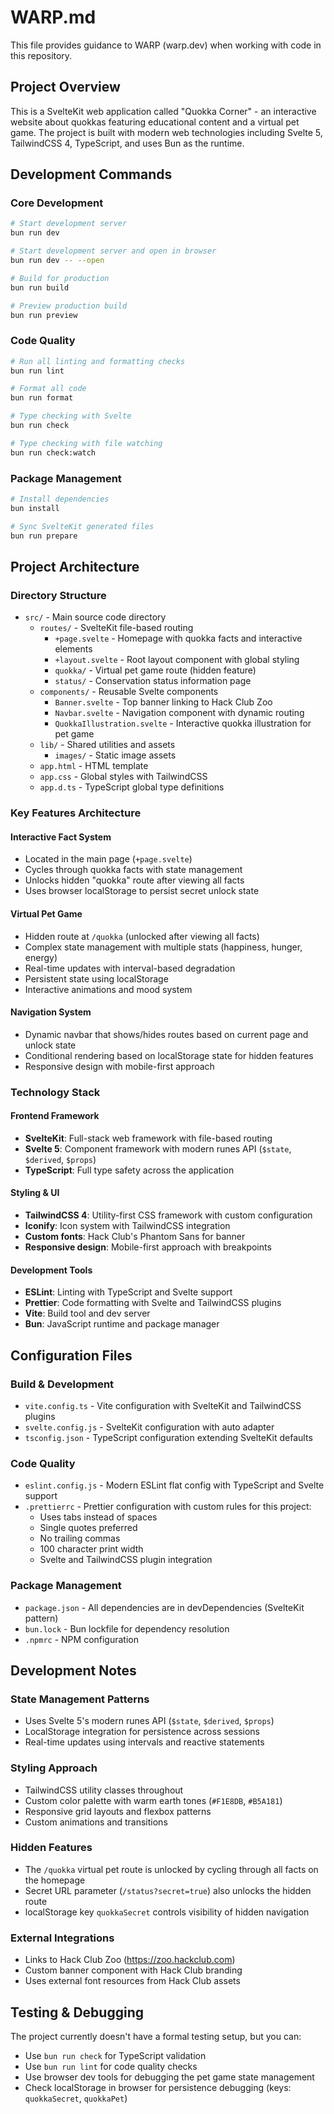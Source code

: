 # WARP.md

This file provides guidance to WARP (warp.dev) when working with code in this repository.

## Project Overview

This is a SvelteKit web application called "Quokka Corner" - an interactive website about quokkas featuring educational content and a virtual pet game. The project is built with modern web technologies including Svelte 5, TailwindCSS 4, TypeScript, and uses Bun as the runtime.

## Development Commands

### Core Development
```bash
# Start development server
bun run dev

# Start development server and open in browser
bun run dev -- --open

# Build for production
bun run build

# Preview production build
bun run preview
```

### Code Quality
```bash
# Run all linting and formatting checks
bun run lint

# Format all code
bun run format

# Type checking with Svelte
bun run check

# Type checking with file watching
bun run check:watch
```

### Package Management
```bash
# Install dependencies
bun install

# Sync SvelteKit generated files
bun run prepare
```

## Project Architecture

### Directory Structure
- `src/` - Main source code directory
  - `routes/` - SvelteKit file-based routing
    - `+page.svelte` - Homepage with quokka facts and interactive elements
    - `+layout.svelte` - Root layout component with global styling
    - `quokka/` - Virtual pet game route (hidden feature)
    - `status/` - Conservation status information page
  - `components/` - Reusable Svelte components
    - `Banner.svelte` - Top banner linking to Hack Club Zoo
    - `Navbar.svelte` - Navigation component with dynamic routing
    - `QuokkaIllustration.svelte` - Interactive quokka illustration for pet game
  - `lib/` - Shared utilities and assets
    - `images/` - Static image assets
  - `app.html` - HTML template
  - `app.css` - Global styles with TailwindCSS
  - `app.d.ts` - TypeScript global type definitions

### Key Features Architecture

#### Interactive Fact System
- Located in the main page (`+page.svelte`)
- Cycles through quokka facts with state management
- Unlocks hidden "quokka" route after viewing all facts
- Uses browser localStorage to persist secret unlock state

#### Virtual Pet Game
- Hidden route at `/quokka` (unlocked after viewing all facts)
- Complex state management with multiple stats (happiness, hunger, energy)
- Real-time updates with interval-based degradation
- Persistent state using localStorage
- Interactive animations and mood system

#### Navigation System
- Dynamic navbar that shows/hides routes based on current page and unlock state
- Conditional rendering based on localStorage state for hidden features
- Responsive design with mobile-first approach

### Technology Stack

#### Frontend Framework
- **SvelteKit**: Full-stack web framework with file-based routing
- **Svelte 5**: Component framework with modern runes API (`$state`, `$derived`, `$props`)
- **TypeScript**: Full type safety across the application

#### Styling & UI
- **TailwindCSS 4**: Utility-first CSS framework with custom configuration
- **Iconify**: Icon system with TailwindCSS integration
- **Custom fonts**: Hack Club's Phantom Sans for banner
- **Responsive design**: Mobile-first approach with breakpoints

#### Development Tools
- **ESLint**: Linting with TypeScript and Svelte support
- **Prettier**: Code formatting with Svelte and TailwindCSS plugins
- **Vite**: Build tool and dev server
- **Bun**: JavaScript runtime and package manager

## Configuration Files

### Build & Development
- `vite.config.ts` - Vite configuration with SvelteKit and TailwindCSS plugins
- `svelte.config.js` - SvelteKit configuration with auto adapter
- `tsconfig.json` - TypeScript configuration extending SvelteKit defaults

### Code Quality
- `eslint.config.js` - Modern ESLint flat config with TypeScript and Svelte support
- `.prettierrc` - Prettier configuration with custom rules for this project:
  - Uses tabs instead of spaces
  - Single quotes preferred
  - No trailing commas
  - 100 character print width
  - Svelte and TailwindCSS plugin integration

### Package Management
- `package.json` - All dependencies are in devDependencies (SvelteKit pattern)
- `bun.lock` - Bun lockfile for dependency resolution
- `.npmrc` - NPM configuration

## Development Notes

### State Management Patterns
- Uses Svelte 5's modern runes API (`$state`, `$derived`, `$props`)
- LocalStorage integration for persistence across sessions
- Real-time updates using intervals and reactive statements

### Styling Approach
- TailwindCSS utility classes throughout
- Custom color palette with warm earth tones (`#F1E8DB`, `#B5A181`)
- Responsive grid layouts and flexbox patterns
- Custom animations and transitions

### Hidden Features
- The `/quokka` virtual pet route is unlocked by cycling through all facts on the homepage
- Secret URL parameter (`/status?secret=true`) also unlocks the hidden route
- localStorage key `quokkaSecret` controls visibility of hidden navigation

### External Integrations
- Links to Hack Club Zoo (https://zoo.hackclub.com)
- Custom banner component with Hack Club branding
- Uses external font resources from Hack Club assets

## Testing & Debugging

The project currently doesn't have a formal testing setup, but you can:
- Use `bun run check` for TypeScript validation
- Use `bun run lint` for code quality checks
- Use browser dev tools for debugging the pet game state management
- Check localStorage in browser for persistence debugging (keys: `quokkaSecret`, `quokkaPet`)
